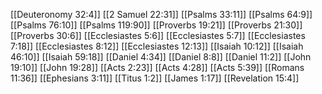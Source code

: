 [[Deuteronomy 32:4]]
[[2 Samuel 22:31]]
[[Psalms 33:11]]
[[Psalms 64:9]]
[[Psalms 76:10]]
[[Psalms 119:90]]
[[Proverbs 19:21]]
[[Proverbs 21:30]]
[[Proverbs 30:6]]
[[Ecclesiastes 5:6]]
[[Ecclesiastes 5:7]]
[[Ecclesiastes 7:18]]
[[Ecclesiastes 8:12]]
[[Ecclesiastes 12:13]]
[[Isaiah 10:12]]
[[Isaiah 46:10]]
[[Isaiah 59:18]]
[[Daniel 4:34]]
[[Daniel 8:8]]
[[Daniel 11:2]]
[[John 19:10]]
[[John 19:28]]
[[Acts 2:23]]
[[Acts 4:28]]
[[Acts 5:39]]
[[Romans 11:36]]
[[Ephesians 3:11]]
[[Titus 1:2]]
[[James 1:17]]
[[Revelation 15:4]]
